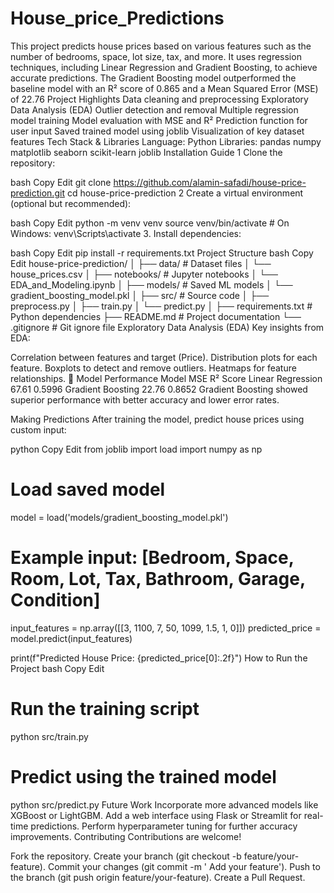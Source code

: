 # House_price_Predictions
This project predicts house prices based on various features such as the number of bedrooms, space, lot size, tax, and more. It uses regression techniques, including Linear Regression and Gradient Boosting, to achieve accurate predictions. The Gradient Boosting model outperformed the baseline model with an R² score of 0.865 and a Mean Squared Error (MSE) of 22.76
Project Highlights
 Data cleaning and preprocessing
 Exploratory Data Analysis (EDA)
 Outlier detection and removal
 Multiple regression model training
 Model evaluation with MSE and R²
 Prediction function for user input
 Saved trained model using joblib
 Visualization of key dataset features
 Tech Stack & Libraries
Language: Python
Libraries:
pandas
numpy
matplotlib
seaborn
scikit-learn
joblib
 Installation Guide
1 Clone the repository:

bash
Copy
Edit
git clone https://github.com/alamin-safadi/house-price-prediction.git
cd house-price-prediction
2 Create a virtual environment (optional but recommended):

bash
Copy
Edit
python -m venv venv
source venv/bin/activate  # On Windows: venv\Scripts\activate
3. Install dependencies:

bash
Copy
Edit
pip install -r requirements.txt
Project Structure
bash
Copy
Edit
house-price-prediction/
│
├── data/                    # Dataset files
│   └── house_prices.csv
│
├── notebooks/               # Jupyter notebooks
│   └── EDA_and_Modeling.ipynb
│
├── models/                  # Saved ML models
│   └── gradient_boosting_model.pkl
│
├── src/                     # Source code
│   ├── preprocess.py
│   ├── train.py
│   └── predict.py
│
├── requirements.txt         # Python dependencies
├── README.md                # Project documentation
└── .gitignore               # Git ignore file
Exploratory Data Analysis (EDA)
Key insights from EDA:

Correlation between features and target (Price).
Distribution plots for each feature.
Boxplots to detect and remove outliers.
Heatmaps for feature relationships.
🤖 Model Performance
Model	MSE	R² Score
Linear Regression	67.61	0.5996
Gradient Boosting	22.76	0.8652
Gradient Boosting showed superior performance with better accuracy and lower error rates.

Making Predictions
After training the model, predict house prices using custom input:

python
Copy
Edit
from joblib import load
import numpy as np

# Load saved model
model = load('models/gradient_boosting_model.pkl')

# Example input: [Bedroom, Space, Room, Lot, Tax, Bathroom, Garage, Condition]
input_features = np.array([[3, 1100, 7, 50, 1099, 1.5, 1, 0]])
predicted_price = model.predict(input_features)

print(f"Predicted House Price: {predicted_price[0]:.2f}")
How to Run the Project
bash
Copy
Edit
# Run the training script
python src/train.py

# Predict using the trained model
python src/predict.py
Future Work
Incorporate more advanced models like XGBoost or LightGBM.
Add a web interface using Flask or Streamlit for real-time predictions.
Perform hyperparameter tuning for further accuracy improvements.
Contributing
Contributions are welcome!

Fork the repository.
Create your branch (git checkout -b feature/your-feature).
Commit your changes (git commit -m ' Add your feature').
Push to the branch (git push origin feature/your-feature).
Create a Pull Request.
